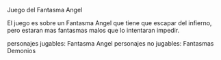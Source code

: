 Juego del Fantasma Angel

El juego es sobre un Fantasma Angel que tiene que escapar del infierno, pero estaran mas fantasmas malos que lo intentaran impedir.

personajes jugables: Fantasma Angel
personajes no jugables: Fantasmas Demonios


